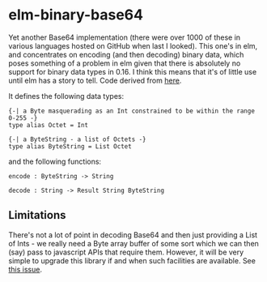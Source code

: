 elm-binary-base64
=================

Yet another Base64 implementation (there were over 1000 of these in various languages hosted on GitHub when last I looked).  This one's in elm, and concentrates on encoding (and then decoding) binary data, which poses something of a problem in elm given that there is absolutely no support for binary data types in 0.16. I think this means that it's of little use until elm has a story to tell. Code derived from [here](https://searchcode.com/codesearch/raw/19162450/).

It defines the following data types:

    {-| a Byte masquerading as an Int constrained to be within the range 0-255 -}
    type alias Octet = Int
    
    {-| a ByteString - a list of Octets -}
    type alias ByteString = List Octet
    
and the following functions:

    encode : ByteString -> String
    
    decode : String -> Result String ByteString
    
Limitations
-----------

There's not a lot of point in decoding Base64 and then just providing a List of Ints - we really need a Byte array buffer of some sort which we can then (say) pass to javascript APIs that require them.  However, it will be very simple to upgrade this library if and when such facilities are available.  See [this issue](https://groups.google.com/forum/#!topic/elm-discuss/spr621OlUeo).